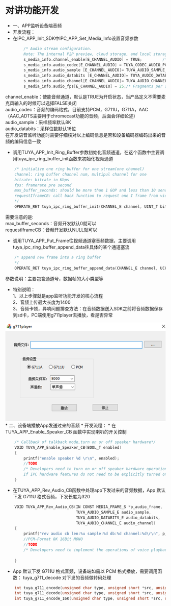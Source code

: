 # 对讲功能开发
* 一、APP监听设备端音频  
* 开发流程：  
* 在IPC_APP_Init_SDK中IPC_APP_Set_Media_Info设置音频参数  

```C
        /* Audio stream configuration. 
        Note: The internal P2P preview, cloud storage, and local storage of the SDK are all use E_CHANNEL_AUDIO data. */
        s_media_info.channel_enable[E_CHANNEL_AUDIO] = TRUE;         /* Whether to enable local sound collection */
        s_media_info.audio_codec[E_CHANNEL_AUDIO] = TUYA_CODEC_AUDIO_PCM;/* Encoding format */
        s_media_info.audio_sample [E_CHANNEL_AUDIO]= TUYA_AUDIO_SAMPLE_8K;/* Sampling Rate */
        s_media_info.audio_databits [E_CHANNEL_AUDIO]= TUYA_AUDIO_DATABITS_16;/* Bit width */
        s_media_info.audio_channel[E_CHANNEL_AUDIO]= TUYA_AUDIO_CHANNEL_MONO;/* channel */
        s_media_info.audio_fps[E_CHANNEL_AUDIO] = 25;/* Fragments per second */  
```
  channel_enable：使能音频通道，默认是TRUE为开启状态，当产品定义不需要麦克风输入的时候可以选择FALSE关闭  
  audio_codec：音频的编码格式，目前支持PCM，G711U，G711A，AAC（AAC_ADTS主要用于chromecast功能的音频，后面会详细论述）  
  audio_sample：采样频率默认8K  
  audio_databits：采样位数默认16位  
  在开发语音监听功能时需要仔细核对以上编码信息是否和设备编码器编码出来的音频的编码信息一致  
* 调用TUYA_APP_Init_Ring_Buffer参数初始化音频通道，在这个函数中主要调用tuya_ipc_ring_buffer_init函数来初始化视频通道  

```C  
    /* initialize one ring buffer for one stream(one channel)
    channel: ring buffer channel num, multipul channel for one 
    bitrate: bitrate in Kbps
    fps: framerate pre second
    max_buffer_seconds: should be more than 1 GOP and less than 10 sencond. Set to 0 as default(10s).
    requestIframeCB: call back function to request one I frame from video decoder. set to NULL if not needed or for NON-video stream.
    */
    OPERATE_RET tuya_ipc_ring_buffer_init(CHANNEL_E channel, UINT_T bitrate, UINT_T fps, UINT_T max_buffer_seconds, FUNC_REQUEST_I_FRAME requestIframeCB);  
```

需要注意的是:   
  max_buffer_seconds：音频开发默认0就可以   
  requestIframeCB：音频开发默认NULL就可以  
* 调用TUYA_APP_Put_Frame往视频通道塞音频数据，主要调用tuya_ipc_ring_buffer_append_data往具体的某个通道塞流  

```C
    /* append new frame into a ring buffer
    */
    OPERATE_RET tuya_ipc_ring_buffer_append_data(CHANNEL_E channel, UCHAR_T *addr, UINT_T size, MEDIA_FRAME_TYPE_E type, UINT64_T pts);

```
参数说明：主要包含通道号，数据帧的大小类型等  
* 特别说明：  
1、以上步骤就是app监听功能开发的核心流程  
2、音频上传最大长度为1400  
3、音频卡顿，异响问题排查方法：在音频数据送入SDK之前将音频数据保存到sd卡，PC端使用g711player去播放，看是否异常  
<div align=center><img  src = "g711player.jpg"alt="img" style="zoom:150%;"></div>  
* 二、设备端播放App发送过来的音频  
* 开发流程：   
* 在 TUYA_APP_Enable_Speaker_CB 函数中实现喇叭的开关控制  

```C
    /* Callback of talkback mode,turn on or off speaker hardware*/
    VOID TUYA_APP_Enable_Speaker_CB(BOOL_T enabled)
    {
        printf("enable speaker %d \r\n", enabled);
        //TODO
        /* Developers need to turn on or off speaker hardware operations. 
        If IPC hardware features do not need to be explicitly turned on, the function can be left blank. */
    }
```
* 在TUYA_APP_Rev_Audio_CB函数中处理app下发过来的音频数据，App 默认下发 G711U 格式音频，下发长度为320
```C
    VOID TUYA_APP_Rev_Audio_CB(IN CONST MEDIA_FRAME_S *p_audio_frame,
                               TUYA_AUDIO_SAMPLE_E audio_sample,
                               TUYA_AUDIO_DATABITS_E audio_databits,
                               TUYA_AUDIO_CHANNEL_E audio_channel)
    {
        printf("rev audio cb len:%u sample:%d db:%d channel:%d\r\n", p_audio_frame->size, audio_sample, audio_databits, audio_channel);
        //PCM-Format 8K 16Bit MONO
        //TODO
        /* Developers need to implement the operations of voice playback*/

    }
```

* App 默认下发 G711U 格式音频，设备端如需以 PCM 格式播放，需要调用函数：
tuya_g711_decode 对下发的音频做转码处理    

```C
    int tuya_g711_encode(unsigned char type, unsigned short *src, unsigned int srcLen, unsigned char *drc, unsigned int *pOut);
    int tuya_g711_decode(unsigned char type, unsigned short *src, unsigned int srcLen, unsigned char *drc, unsigned int *pOut);
    int tuya_g711_encode_16K(unsigned char type, unsigned short *src, unsigned int srcLen, unsigned char *drc, unsigned int *pOut);
```

